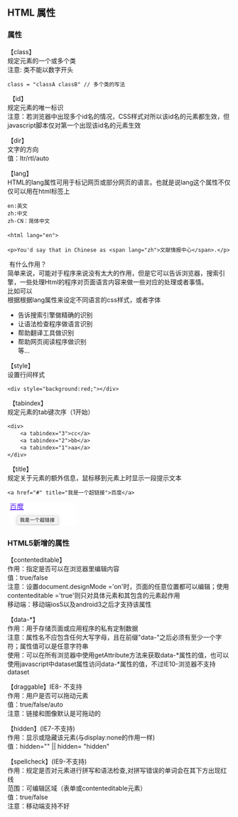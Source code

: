 ## HTML 属性
### 属性
【class】  
规定元素的一个或多个类  
注意: 类不能以数字开头  
```
class = "classA classB" // 多个类的写法
```
﻿
【id】  
规定元素的唯一标识  
注意：若浏览器中出现多个id名的情况，CSS样式对所以该id名的元素都生效，但javascript脚本仅对第一个出现该id名的元素生效

【dir】  
文字的方向  
值：ltr/rtl/auto  

【lang】  
HTML的lang属性可用于标记网页或部分网页的语言。也就是说lang这个属性不仅仅可以用在html标签上
```
en:英文
zh:中文
zh-CN：简体中文
﻿
<html lang="en">
﻿
<p>You'd say that in Chinese as <span lang="zh">文献情报中心</span>.</p>
```
﻿
有什么作用？  
简单来说，可能对于程序来说没有太大的作用，但是它可以告诉浏览器，搜索引擎，一些处理Html的程序对页面语言内容来做一些对应的处理或者事情。  
比如可以  
根据根据lang属性来设定不同语言的css样式，或者字体
- 告诉搜索引擎做精确的识别
- 让语法检查程序做语言识别
- 帮助翻译工具做识别
- 帮助网页阅读程序做识别  
等...

【style】  
设置行间样式
```
<div style="background:red;"></div>
```
﻿
【tabindex】  
规定元素的tab键次序（1开始）
```
<div>
    <a tabindex="3">cc</a>
    <a tabindex="2">bb</a>
    <a tabindex="1">aa</a>
</div>
```
﻿
【title】  
规定关于元素的额外信息，鼠标移到元素上时显示一段提示文本
```
<a href="#" title="我是一个超链接">百度</a>
```
![](./image/6.png)
﻿
### HTML5新增的属性

【contenteditable】  
作用：指定是否可以在浏览器里编辑内容  
值：true/false  
注意：设置document.designMode ='on'时，页面的任意位置都可以编辑；使用contenteditable ='true'则只对具体元素和其包含的元素起作用  
移动端：移动端ios5以及android3之后才支持该属性  

【data-\*】  
作用：用于存储页面或应用程序的私有定制数据  
注意：属性名不应包含任何大写字母，且在前缀"data-"之后必须有至少一个字符；属性值可以是任意字符串  
使用：可以在所有浏览器中使用getAttribute方法来获取data-*属性的值，也可以使用javascript中dataset属性访问data-*属性的值，不过IE10-浏览器不支持dataset  

【draggable】IE8- 不支持  
作用：用户是否可以拖动元素  
值：true/false/auto  
注意：链接和图像默认是可拖动的  

【hidden】(IE7-不支持)  
作用：显示或隐藏该元素(与display:none的作用一样)  
值：hidden="" || hidden= "hidden"  

【spellcheck】(IE9-不支持)  
作用：规定是否对元素进行拼写和语法检查,对拼写错误的单词会在其下方出现红线  
范围：可编辑区域（表单或contenteditable元素）  
值：true/false   
注意：移动端支持不好   